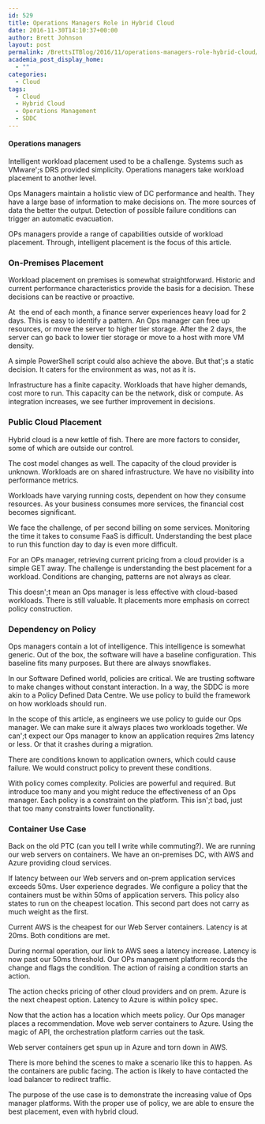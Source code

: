 ```yaml
---
id: 529
title: Operations Managers Role in Hybrid Cloud
date: 2016-11-30T14:10:37+00:00
author: Brett Johnson
layout: post
permalink: /BrettsITBlog/2016/11/operations-managers-role-hybrid-cloud/
academia_post_display_home:
  - ""
categories:
  - Cloud
tags:
  - Cloud
  - Hybrid Cloud
  - Operations Management
  - SDDC
---
```

#### Operations managers

Intelligent workload placement used to be a challenge. Systems such as VMware';s DRS provided simplicity. Operations managers take workload placement to another level.

Ops Managers maintain a holistic view of DC performance and health. They have a large base of information to make decisions on. The more sources of data the better the output. Detection of possible failure conditions can trigger an automatic evacuation.

OPs managers provide a range of capabilities outside of workload placement. Through, intelligent placement is the focus of this article.

### On-Premises Placement

Workload placement on premises is somewhat straightforward. Historic and current performance characteristics provide the basis for a decision. These decisions can be reactive or proactive.

At  the end of each month, a finance server experiences heavy load for 2 days. This is easy to identify a pattern. An Ops manager can free up resources, or move the server to higher tier storage. After the 2 days, the server can go back to lower tier storage or move to a host with more VM density.

A simple PowerShell script could also achieve the above. But that';s a static decision. It caters for the environment as was, not as it is.

Infrastructure has a finite capacity. Workloads that have higher demands, cost more to run. This capacity can be the network, disk or compute. As integration increases, we see further improvement in decisions.

### Public Cloud Placement

Hybrid cloud is a new kettle of fish. There are more factors to consider, some of which are outside our control.

The cost model changes as well. The capacity of the cloud provider is unknown. Workloads are on shared infrastructure. We have no visibility into performance metrics.

Workloads have varying running costs, dependent on how they consume resources. As your business consumes more services, the financial cost becomes significant.

We face the challenge, of per second billing on some services. Monitoring the time it takes to consume FaaS is difficult. Understanding the best place to run this function day to day is even more difficult.

For an OPs manager, retrieving current pricing from a cloud provider is a simple GET away. The challenge is understanding the best placement for a workload. Conditions are changing, patterns are not always as clear.

This doesn';t mean an Ops manager is less effective with cloud-based workloads. There is still valuable. It placements more emphasis on correct policy construction.

### Dependency on Policy

Ops managers contain a lot of intelligence. This intelligence is somewhat generic. Out of the box, the software will have a baseline configuration. This baseline fits many purposes. But there are always snowflakes.

In our Software Defined world, policies are critical. We are trusting software to make changes without constant interaction. In a way, the SDDC is more akin to a Policy Defined Data Centre. We use policy to build the framework on how workloads should run.

In the scope of this article, as engineers we use policy to guide our Ops manager. We can make sure it always places two workloads together. We can';t expect our Ops manager to know an application requires 2ms latency or less. Or that it crashes during a migration.

There are conditions known to application owners, which could cause failure. We would construct policy to prevent these conditions.

With policy comes complexity. Policies are powerful and required. But introduce too many and you might reduce the effectiveness of an Ops manager. Each policy is a constraint on the platform. This isn';t bad, just that too many constraints lower functionality.

### Container Use Case

Back on the old PTC (can you tell I write while commuting?). We are running our web servers on containers. We have an on-premises DC, with AWS and Azure providing cloud services.

If latency between our Web servers and on-prem application services exceeds 50ms. User experience degrades. We configure a policy that the containers must be within 50ms of application servers. This policy also states to run on the cheapest location. This second part does not carry as much weight as the first.

Current AWS is the cheapest for our Web Server containers. Latency is at 20ms. Both conditions are met.

During normal operation, our link to AWS sees a latency increase. Latency is now past our 50ms threshold. Our OPs management platform records the change and flags the condition. The action of raising a condition starts an action.

The action checks pricing of other cloud providers and on prem. Azure is the next cheapest option. Latency to Azure is within policy spec.

Now that the action has a location which meets policy. Our Ops manager places a recommendation. Move web server containers to Azure. Using the magic of API, the orchestration platform carries out the task.

Web server containers get spun up in Azure and torn down in AWS.

There is more behind the scenes to make a scenario like this to happen. As the containers are public facing. The action is likely to have contacted the load balancer to redirect traffic.

The purpose of the use case is to demonstrate the increasing value of Ops manager platforms. With the proper use of policy, we are able to ensure the best placement, even with hybrid cloud.